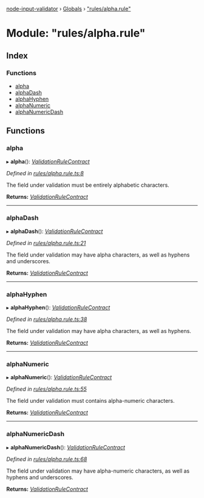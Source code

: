 [node-input-validator](../README.md) › [Globals](../globals.md) › ["rules/alpha.rule"](_rules_alpha_rule_.md)

# Module: "rules/alpha.rule"

## Index

### Functions

* [alpha](_rules_alpha_rule_.md#alpha)
* [alphaDash](_rules_alpha_rule_.md#alphadash)
* [alphaHyphen](_rules_alpha_rule_.md#alphahyphen)
* [alphaNumeric](_rules_alpha_rule_.md#alphanumeric)
* [alphaNumericDash](_rules_alpha_rule_.md#alphanumericdash)

## Functions

###  alpha

▸ **alpha**(): *[ValidationRuleContract](../interfaces/_contracts_.validationrulecontract.md)*

*Defined in [rules/alpha.rule.ts:8](https://github.com/bitnbytesio/node-input-validator/blob/f6990fa/src/rules/alpha.rule.ts#L8)*

The field under validation must be entirely alphabetic characters.

**Returns:** *[ValidationRuleContract](../interfaces/_contracts_.validationrulecontract.md)*

___

###  alphaDash

▸ **alphaDash**(): *[ValidationRuleContract](../interfaces/_contracts_.validationrulecontract.md)*

*Defined in [rules/alpha.rule.ts:21](https://github.com/bitnbytesio/node-input-validator/blob/f6990fa/src/rules/alpha.rule.ts#L21)*

The field under validation may have alpha characters, as well as hyphens and underscores.

**Returns:** *[ValidationRuleContract](../interfaces/_contracts_.validationrulecontract.md)*

___

###  alphaHyphen

▸ **alphaHyphen**(): *[ValidationRuleContract](../interfaces/_contracts_.validationrulecontract.md)*

*Defined in [rules/alpha.rule.ts:38](https://github.com/bitnbytesio/node-input-validator/blob/f6990fa/src/rules/alpha.rule.ts#L38)*

The field under validation may have alpha characters, as well as hyphens.

**Returns:** *[ValidationRuleContract](../interfaces/_contracts_.validationrulecontract.md)*

___

###  alphaNumeric

▸ **alphaNumeric**(): *[ValidationRuleContract](../interfaces/_contracts_.validationrulecontract.md)*

*Defined in [rules/alpha.rule.ts:55](https://github.com/bitnbytesio/node-input-validator/blob/f6990fa/src/rules/alpha.rule.ts#L55)*

The field under validation must contains alpha-numeric characters.

**Returns:** *[ValidationRuleContract](../interfaces/_contracts_.validationrulecontract.md)*

___

###  alphaNumericDash

▸ **alphaNumericDash**(): *[ValidationRuleContract](../interfaces/_contracts_.validationrulecontract.md)*

*Defined in [rules/alpha.rule.ts:68](https://github.com/bitnbytesio/node-input-validator/blob/f6990fa/src/rules/alpha.rule.ts#L68)*

The field under validation may have alpha-numeric characters, as well as hyphens and underscores.

**Returns:** *[ValidationRuleContract](../interfaces/_contracts_.validationrulecontract.md)*
